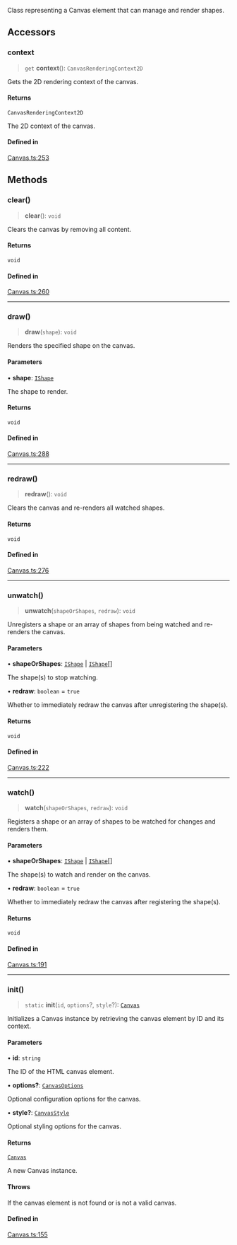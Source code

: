 Class representing a Canvas element that can manage and render shapes.

## Accessors

### context

> `get` **context**(): `CanvasRenderingContext2D`

Gets the 2D rendering context of the canvas.

#### Returns

`CanvasRenderingContext2D`

The 2D context of the canvas.

#### Defined in

[Canvas.ts:253](https://github.com/avolutions/canvas-painter/blob/main/src/Canvas.ts#L253)

## Methods

### clear()

> **clear**(): `void`

Clears the canvas by removing all content.

#### Returns

`void`

#### Defined in

[Canvas.ts:260](https://github.com/avolutions/canvas-painter/blob/main/src/Canvas.ts#L260)

***

### draw()

> **draw**(`shape`): `void`

Renders the specified shape on the canvas.

#### Parameters

• **shape**: [`IShape`](../interfaces/IShape.md)

The shape to render.

#### Returns

`void`

#### Defined in

[Canvas.ts:288](https://github.com/avolutions/canvas-painter/blob/main/src/Canvas.ts#L288)

***

### redraw()

> **redraw**(): `void`

Clears the canvas and re-renders all watched shapes.

#### Returns

`void`

#### Defined in

[Canvas.ts:276](https://github.com/avolutions/canvas-painter/blob/main/src/Canvas.ts#L276)

***

### unwatch()

> **unwatch**(`shapeOrShapes`, `redraw`): `void`

Unregisters a shape or an array of shapes from being watched and re-renders the canvas.

#### Parameters

• **shapeOrShapes**: [`IShape`](../interfaces/IShape.md) \| [`IShape`](../interfaces/IShape.md)[]

The shape(s) to stop watching.

• **redraw**: `boolean` = `true`

Whether to immediately redraw the canvas after unregistering the shape(s).

#### Returns

`void`

#### Defined in

[Canvas.ts:222](https://github.com/avolutions/canvas-painter/blob/main/src/Canvas.ts#L222)

***

### watch()

> **watch**(`shapeOrShapes`, `redraw`): `void`

Registers a shape or an array of shapes to be watched for changes and renders them.

#### Parameters

• **shapeOrShapes**: [`IShape`](../interfaces/IShape.md) \| [`IShape`](../interfaces/IShape.md)[]

The shape(s) to watch and render on the canvas.

• **redraw**: `boolean` = `true`

Whether to immediately redraw the canvas after registering the shape(s).

#### Returns

`void`

#### Defined in

[Canvas.ts:191](https://github.com/avolutions/canvas-painter/blob/main/src/Canvas.ts#L191)

***

### init()

> `static` **init**(`id`, `options`?, `style`?): [`Canvas`](Canvas.md)

Initializes a Canvas instance by retrieving the canvas element by ID and its context.

#### Parameters

• **id**: `string`

The ID of the HTML canvas element.

• **options?**: [`CanvasOptions`](CanvasOptions.md)

Optional configuration options for the canvas.

• **style?**: [`CanvasStyle`](CanvasStyle.md)

Optional styling options for the canvas.

#### Returns

[`Canvas`](Canvas.md)

A new Canvas instance.

#### Throws

If the canvas element is not found or is not a valid canvas.

#### Defined in

[Canvas.ts:155](https://github.com/avolutions/canvas-painter/blob/main/src/Canvas.ts#L155)
